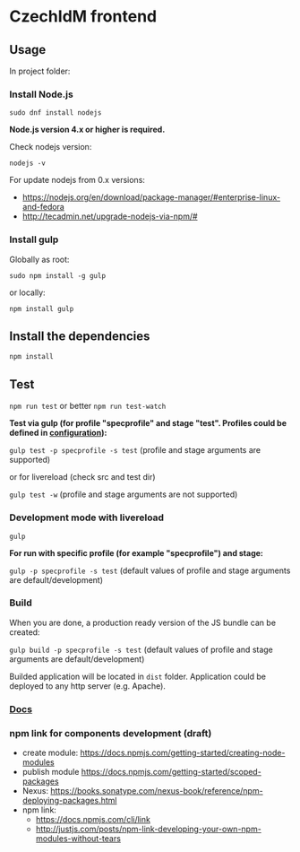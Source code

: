 # CzechIdM frontend


## Usage

In project folder:

### Install Node.js

`sudo dnf install nodejs`

__Node.js version 4.x or higher is required.__

Check nodejs version:

`nodejs -v`

For update nodejs from 0.x versions:
* https://nodejs.org/en/download/package-manager/#enterprise-linux-and-fedora
* http://tecadmin.net/upgrade-nodejs-via-npm/#

### Install gulp

Globally as root:

`sudo npm install -g gulp`

or locally:

`npm install gulp`

## Install the dependencies

`npm install`

## Test

`npm run test`
or better
`npm run test-watch`

__Test via gulp (for profile "specprofile" and stage "test". Profiles could be defined in [configuration](./config)):__

`gulp test -p specprofile -s test` (profile and stage arguments are supported)

or for livereload (check src and test dir)

`gulp test -w`  (profile and stage arguments are not supported)

### Development mode with livereload

`gulp`

__For run with specific profile (for example "specprofile") and stage:__

`gulp -p specprofile -s test` (default values of profile and stage arguments are default/development)

### Build

When you are done, a production ready version of the JS bundle can be created:

`gulp build -p specprofile -s test` (default values of profile and stage arguments are default/development)

Builded application will be located in `dist` folder. Application could be deployed to any http server (e.g. Apache).

### [Docs](./docs/README.md)


### npm link for components development (draft)
* create module: https://docs.npmjs.com/getting-started/creating-node-modules
* publish module https://docs.npmjs.com/getting-started/scoped-packages
* Nexus: https://books.sonatype.com/nexus-book/reference/npm-deploying-packages.html
* npm link:
  * https://docs.npmjs.com/cli/link
  * http://justjs.com/posts/npm-link-developing-your-own-npm-modules-without-tears
